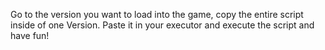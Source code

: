 Go to the version you want to load into the game, copy the entire script inside of one Version. Paste it in your executor and execute the script and have fun!
